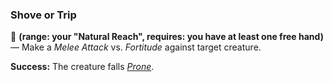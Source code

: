 ### Shove or Trip

🔷 **(range: your "Natural Reach", requires: you have at least one free hand)** — Make a *Melee Attack* vs. *Fortitude* against target creature.

**Success:** The creature falls *[Prone]*.  

[Prone]: ../../Conditions/Prone.md
